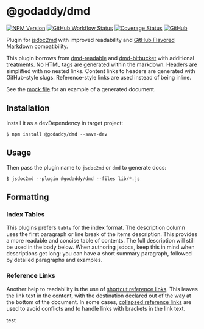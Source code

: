# @godaddy/dmd

[![NPM Version](https://img.shields.io/npm/v/@godaddy/dmd?style=flat-square)](https://www.npmjs.com/package/@godaddy/dmd)
[![GitHub Workflow Status](https://img.shields.io/github/workflow/status/godaddy/dmd/CI?style=flat-square)](https://github.com/godaddy/dmd/actions/workflows/ci.yml)
[![Coverage Status](https://img.shields.io/coveralls/github/godaddy/dmd?style=flat-square)](https://coveralls.io/github/godaddy/dmd)
[![GitHub](https://img.shields.io/github/license/godaddy/dmd?style=flat-square)](LICENSE.md)

Plugin for [jsdoc2md] with improved readability and [GitHub Flavored Markdown]
compatibility.

This plugin borrows from [dmd-readable] and [dmd-bitbucket] with additional
treatments. No HTML tags are generated within the markdown. Headers are
simplified with no nested links. Content links to headers are generated with
GitHub-style slugs. Reference-style links are used instead of being inline.

See the [mock file] for an example of a generated document.

## Installation

Install it as a devDependency in target project:

```
$ npm install @godaddy/dmd --save-dev
```

## Usage

Then pass the plugin name to `jsdoc2md` or `dmd` to generate docs:

```
$ jsdoc2md --plugin @godaddy/dmd --files lib/*.js
```

## Formatting

### Index Tables

This plugins prefers `table` for the index format. The description column uses
the first paragraph or line break of the items description. This provides a more
readable and concise table of contents. The full description will still be used
in the body below. When authoring jsdocs, keep this in mind when descriptions
get long: you can have a short summary paragraph, followed by detailed
paragraphs and examples.

### Reference Links

Another help to readability is the use of [shortcut reference links]. This
leaves the link text in the content, with the destination declared out of the
way at the bottom of the document. In some cases, [collapsed reference links]
are used to avoid conflicts and to handle links with brackets in the link text.

<!-- LINKS -->

[jsdoc2md]:https://github.com/jsdoc2md/jsdoc-to-markdown
[dmd-bitbucket]:https://github.com/jsdoc2md/dmd-bitbucket
[dmd-readable]:https://github.com/DarrenPaulWright/dmd-readable
[mock file]:test/fixtures/mock.snapshot.md
[GitHub Flavored Markdown]:https://github.github.com/gfm/
[shortcut reference links]:https://github.github.com/gfm/#shortcut-reference-link
[collapsed reference links]:https://github.github.com/gfm/#collapsed-reference-link
test

